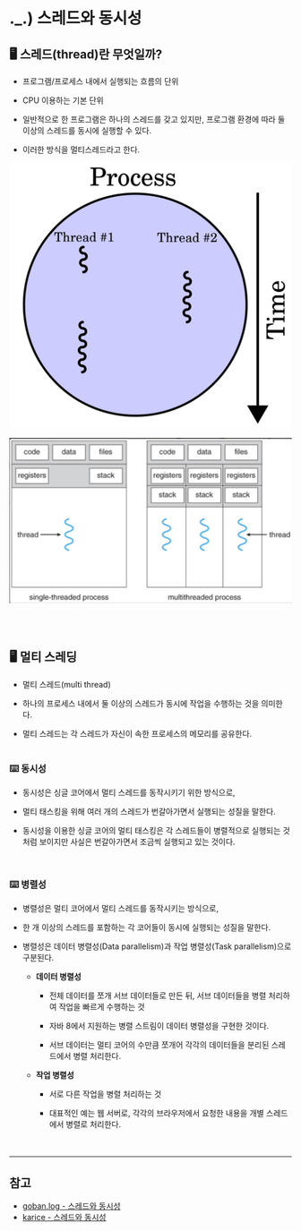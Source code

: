 # ._.) 스레드와 동시성

## 🖥 스레드(thread)란 무엇일까?
* 프로그램/프로세스 내에서 실행되는 흐름의 단위

* CPU 이용하는 기본 단위

* 일반적으로 한 프로그램은 하나의 스레드를 갖고 있지만, 프로그램 환경에 따라 둘 이상의 스레드를 동시에 실행할 수 있다.

* 이러한 방식을 멀티스레드라고 한다.

<p align="center">
<img src="./img/thread.png">
</p>

<p align="center">
<img src="./img/thread2.png">
</p>

<br/><br/>

## 🖥 멀티 스레딩
* 멀티 스레드(multi thread)

* 하나의 프로세스 내에서 둘 이상의 스레드가 동시에 작업을 수행하는 것을 의미한다.

* 멀티 스레드는 각 스레드가 자신이 속한 프로세스의 메모리를 공유한다.
<br/><br/>

### ⌨️ 동시성
* 동시성은 싱글 코어에서 멀티 스레드를 동작시키기 위한 방식으로,

* 멀티 태스킹을 위해 여러 개의 스레드가 번갈아가면서 실행되는 성질을 말한다.

* 동시성을 이용한 싱글 코어의 멀티 태스킹은 각 스레드들이 병렬적으로 실행되는 것처럼 보이지만 사실은 번갈아가면서 조금씩 실행되고 있는 것이다.

<br/>

### ⌨️ 병렬성
* 병렬성은 멀티 코어에서 멀티 스레드를 동작시키는 방식으로,

*  한 개 이상의 스레드를 포함하는 각 코어들이 동시에 실행되는 성질을 말한다.

* 병렬성은 데이터 병렬성(Data parallelism)과 작업 병렬성(Task parallelism)으로 구분된다.
  * __데이터 병렬성__
    * 전체 데이터를 쪼개 서브 데이터들로 만든 뒤, 서브 데이터들을 병렬 처리하여 작업을 빠르게 수행하는 것
    
    * 자바 8에서 지원하는 병렬 스트림이 데이터 병렬성을 구현한 것이다.
    
    * 서브 데이터는 멀티 코어의 수만큼 쪼개어 각각의 데이터들을 분리된 스레드에서 병렬 처리한다. 
  
  * __작업 병렬성__
    * 서로 다른 작업을 병렬 처리하는 것
    
    * 대표적인 예는 웹 서버로, 각각의 브라우저에서 요청한 내용을 개별 스레드에서 병렬로 처리한다. 
<br/><br/><br/>

***
## 참고
* [goban.log - 스레드와 동시성](https://velog.io/@goban/스레드와-동시성)
* [karice - 스레드와 동시성](https://karice.tistory.com/230)
